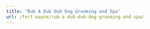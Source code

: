 ```yaml
---
title: "Rub A Dub Dub Dog Grooming and Spa"
url: /fort-wayne/rub-a-dub-dub-dog-grooming-and-spa/
---
```

